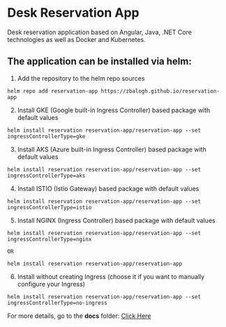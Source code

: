 
# Desk Reservation App

Desk reservation application based on Angular, Java, .NET Core technologies as well as Docker and Kubernetes. 


## The application can be installed via helm:


1. Add the repository to the helm repo sources

```
helm repo add reservation-app https://zbalogh.github.io/reservation-app
```


2. Install GKE (Google built-in Ingress Controller) based package with default values

```
helm install reservation reservation-app/reservation-app --set ingressControllerType=gke
```


3. Install AKS (Azure built-in Ingress Controller) based package with default values

```
helm install reservation reservation-app/reservation-app --set ingressControllerType=aks
```


4. Install ISTIO (Istio Gateway) based package with default values

```
helm install reservation reservation-app/reservation-app --set ingressControllerType=istio
```


5. Install NGINX (Ingress Controller) based package with default values

```
helm install reservation reservation-app/reservation-app --set ingressControllerType=nginx

OR

helm install reservation reservation-app/reservation-app
```


6. Install without creating Ingress (choose it if you want to manually configure your Ingress)

```
helm install reservation reservation-app/reservation-app --set ingressControllerType=no-ingress
```


For more details, go to the **docs** folder: [Click Here](docs/readme.txt)
